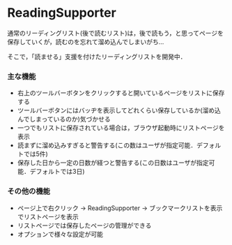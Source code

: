 # ReadingSupporter #

通常のリーディングリスト(後で読むリスト)は，後で読もう，と思ってページを保存していくが，読むのを忘れて溜め込んでしまいがち…

そこで，「読ませる」支援を付けたリーディングリストを開発中．

### 主な機能 ###
- 右上のツールバーボタンをクリックすると開いているページをリストに保存する
- ツールバーボタンにはバッヂを表示してどれくらい保存しているか(溜め込んでしまっているのか)気づかせる
- 一つでもリストに保存されている場合は，ブラウザ起動時にリストページを表示
- 読まずに溜め込みすぎると警告する(この数はユーザが指定可能．デフォルトでは5件)
- 保存した日から一定の日数が経つと警告する(この日数はユーザが指定可能．デフォルトでは3日)


### その他の機能 ###
- ページ上で右クリック → ReadingSupporter → ブックマークリストを表示 でリストページを表示
- リストページでは保存したページの管理ができる
- オプションで様々な設定が可能
